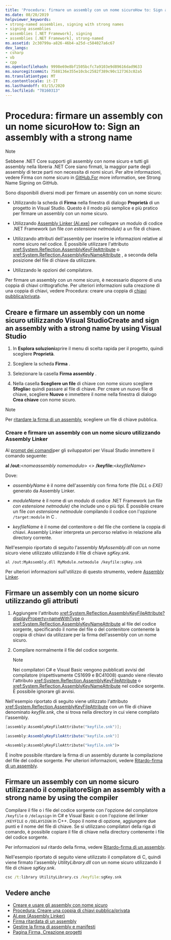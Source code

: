 ```yaml
---
title: 'Procedura: firmare un assembly con un nome sicuroHow to: Sign an assembly with a strong name'
ms.date: 08/20/2019
helpviewer_keywords:
- strong-named assemblies, signing with strong names
- signing assemblies
- assemblies [.NET Framework], signing
- assemblies [.NET Framework], strong-named
ms.assetid: 2c30799a-a826-46b4-a25d-c584027a6c67
dev_langs:
- csharp
- vb
- cpp
ms.openlocfilehash: 9998e69e8bf1505bcfc7a9103e9d89616dad9633
ms.sourcegitcommit: 7588136e355e10cbc2582f389c90c127363c02a5
ms.translationtype: MT
ms.contentlocale: it-IT
ms.lasthandoff: 03/15/2020
ms.locfileid: "78160313"
---
```

# <a name="how-to-sign-an-assembly-with-a-strong-name"></a>Procedura: firmare un assembly con un nome sicuroHow to: Sign an assembly with a strong name

> [!NOTE]
> Sebbene .NET Core supporti gli assembly con nome sicuro e tutti gli assembly nella libreria .NET Core siano firmati, la maggior parte degli assembly di terze parti non necessita di nomi sicuri. Per altre informazioni, vedere Firma con nome sicuro in [GitHub.For](https://github.com/dotnet/runtime/blob/master/docs/project/strong-name-signing.md) more information, see Strong Name Signing on GitHub.

Sono disponibili diversi modi per firmare un assembly con un nome sicuro:  
  
- Utilizzando la scheda di **Firma** nella finestra di dialogo **Proprietà** di un progetto in Visual Studio. Questo è il modo più semplice e più pratico per firmare un assembly con un nome sicuro.  
  
- Utilizzando [Assembly Linker (Al.exe)](../../framework/tools/al-exe-assembly-linker.md) per collegare un modulo di codice .NET Framework (un file *con estensione netmodule)* a un file di chiave.  
  
- Utilizzando attributi dell'assembly per inserire le informazioni relative al nome sicuro nel codice. È possibile utilizzare l'attributo <xref:System.Reflection.AssemblyKeyFileAttribute> o <xref:System.Reflection.AssemblyKeyNameAttribute> , a seconda della posizione del file di chiave da utilizzare.  
  
- Utilizzando le opzioni del compilatore.  
  
 Per firmare un assembly con un nome sicuro, è necessario disporre di una coppia di chiavi crittografiche. Per ulteriori informazioni sulla creazione di una coppia di chiavi, vedere Procedura: creare una coppia di [chiavi pubblica/privata](create-public-private-key-pair.md).  
  
## <a name="create-and-sign-an-assembly-with-a-strong-name-by-using-visual-studio"></a>Creare e firmare un assembly con un nome sicuro utilizzando Visual StudioCreate and sign an assembly with a strong name by using Visual Studio  
  
1. In **Esplora soluzioni**aprire il menu di scelta rapida per il progetto, quindi scegliere **Proprietà**.  
  
2. Scegliere la scheda **Firma** .  
  
3. Selezionare la casella **Firma assembly** .  
  
4. Nella casella **Scegliere un file** di chiave con nome sicuro scegliere **Sfoglia**e quindi passare al file di chiave. Per creare un nuovo file di chiave, scegliere **Nuovo** e immettere il nome nella finestra di dialogo **Crea chiave** con nome sicuro.  
  
> [!NOTE]
> Per [ritardare la firma di un assembly](delay-sign.md), scegliere un file di chiave pubblica.  
  
### <a name="create-and-sign-an-assembly-with-a-strong-name-by-using-the-assembly-linker"></a>Creare e firmare un assembly con un nome sicuro utilizzando Assembly Linker  
  
Al [prompt dei comandi](../../framework/tools/developer-command-prompt-for-vs.md)per gli sviluppatori per Visual Studio immettere il comando seguente:  

**al** **/out:**\<*nomeassembly nomemodulo*> *\<>* **/keyfile:**\<*keyfileName*>  

Dove:  

- *assemblyName* è il nome dell'assembly con firma forte (file *DLL* o *EXE)* generato da Assembly Linker.  
  
- *moduleName* è il nome di un modulo di codice .NET Framework (un file *con estensione netmodule)* che include uno o più tipi. È possibile creare un file *con estensione netmodule* compilando il codice con l'opzione `/target:module` in C .
  
- *keyfileName* è il nome del contenitore o del file che contiene la coppia di chiavi. Assembly Linker interpreta un percorso relativo in relazione alla directory corrente.  

Nell'esempio riportato di seguito l'assembly *MyAssembly.dll* con un nome sicuro viene utilizzato utilizzando il file di chiave *sgKey.snk*.  

```console
al /out:MyAssembly.dll MyModule.netmodule /keyfile:sgKey.snk  
```  
  
Per ulteriori informazioni sull'utilizzo di questo strumento, vedere [Assembly Linker](../../framework/tools/al-exe-assembly-linker.md).  
  
## <a name="sign-an-assembly-with-a-strong-name-by-using-attributes"></a>Firmare un assembly con un nome sicuro utilizzando gli attributi  
  
1. Aggiungere l'attributo <xref:System.Reflection.AssemblyKeyFileAttribute?displayProperty=nameWithType> o <xref:System.Reflection.AssemblyKeyNameAttribute> al file del codice sorgente, specificando il nome del file o del contenitore contenente la coppia di chiavi da utilizzare per la firma dell'assembly con un nome sicuro.  

2. Compilare normalmente il file del codice sorgente.  

   > [!NOTE]
   > Nei compilatori C# e Visual Basic vengono pubblicati avvisi del compilatore (rispettivamente CS1699 e BC41008) quando viene rilevato l'attributo <xref:System.Reflection.AssemblyKeyFileAttribute> o <xref:System.Reflection.AssemblyKeyNameAttribute> nel codice sorgente. È possibile ignorare gli avvisi.  

Nell'esempio riportato di seguito viene utilizzato l'attributo <xref:System.Reflection.AssemblyKeyFileAttribute> con un file di chiave denominato *keyfile.snk*, che si trova nella directory in cui viene compilato l'assembly.  

```cpp
[assembly:AssemblyKeyFileAttribute("keyfile.snk")];
```

```csharp
[assembly:AssemblyKeyFileAttribute("keyfile.snk")]
```

```vb
<Assembly:AssemblyKeyFileAttribute("keyfile.snk")>
```

È inoltre possibile ritardare la firma di un assembly durante la compilazione del file del codice sorgente. Per ulteriori informazioni, vedere [Ritardo-firma di un assembly](delay-sign.md).  

## <a name="sign-an-assembly-with-a-strong-name-by-using-the-compiler"></a>Firmare un assembly con un nome sicuro utilizzando il compilatoreSign an assembly with a strong name by using the compiler  

Compilare il file o i file del codice sorgente con l'opzione del compilatore `/keyfile` o `/delaysign` in C# e Visual Basic o con l'opzione del linker `/KEYFILE` o `/DELAYSIGN` in C++. Dopo il nome di opzione, aggiungere due punti e il nome del file di chiave. Se si utilizzano compilatori della riga di comando, è possibile copiare il file di chiave nella directory contenente i file del codice sorgente.  

Per informazioni sul ritardo della firma, vedere [Ritardo-firma di un assembly](delay-sign.md).  

Nell'esempio riportato di seguito viene utilizzato il compilatore di C, quindi viene firmato l'assembly *UtilityLibrary.dll* con un nome sicuro utilizzando il file di chiave *sgKey.snk*.  

```cmd
csc /t:library UtilityLibrary.cs /keyfile:sgKey.snk  
```  

## <a name="see-also"></a>Vedere anche

- [Creare e usare gli assembly con nome sicuro](create-use-strong-named.md)
- [Procedura: Creare una coppia di chiavi pubblica/privata](create-public-private-key-pair.md)
- [Al.exe (Assembly Linker)](../../framework/tools/al-exe-assembly-linker.md)
- [Firma ritardata di un assembly](delay-sign.md)
- [Gestire la firma di assembly e manifesti](/visualstudio/ide/managing-assembly-and-manifest-signing)
- [Pagina Firma, Creazione progetti](/visualstudio/ide/reference/signing-page-project-designer)
